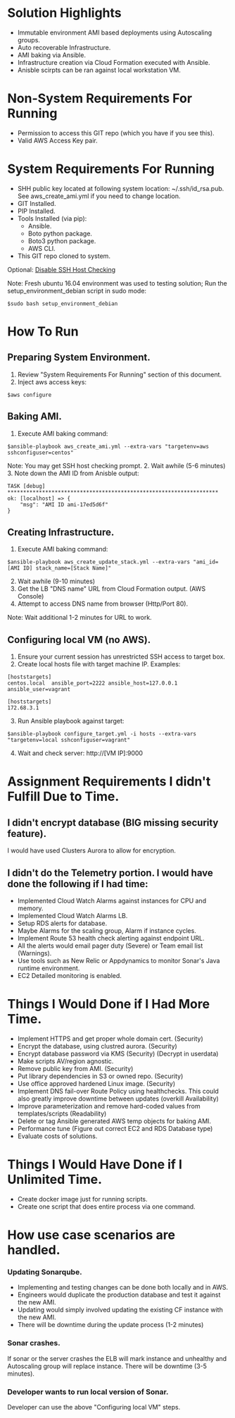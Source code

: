 # Solution Highlights

* Immutable environment AMI based deployments using Autoscaling groups. 
* Auto recoverable Infrastructure.
* AMI baking via Ansible.
* Infrastructure creation via Cloud Formation executed with Ansible.
* Anisble scirpts can be ran against local workstation VM.

# Non-System Requirements For Running

* Permission to access this GIT repo (which you have if you see this).
* Valid AWS Access Key pair.

# System Requirements For Running

* SHH public key located at following system location: ~/.ssh/id_rsa.pub. See aws_create_ami.yml if you need to change location.
* GIT Installed.
* PIP Installed.
* Tools Installed (via pip):
  * Ansible.
  * Boto python package.
  * Boto3 python package.
  * AWS CLI.
* This GIT repo cloned to system.
  
Optional:
[Disable SSH Host Checking](http://bencane.com/2013/07/22/ssh-disable-host-checking-for-scripts-automation/)

Note: Fresh ubuntu 16.04 environment was used to testing solution; Run the setup_environment_debian script in sudo mode:
```
$sudo bash setup_environment_debian
```

# How To Run

## Preparing System Environment.
1. Review "System Requirements For Running" section of this document.
2. Inject aws access keys:
```
$aws configure
```

## Baking AMI.

1. Execute AMI baking command:

```
$ansible-playbook aws_create_ami.yml --extra-vars "targetenv=aws sshconfiguser=centos"
```
Note: You may get SSH host checking prompt.
2. Wait awhile (5-6 minutes)
3. Note down the AMI ID from Anisble output:
```
TASK [debug] *******************************************************************
ok: [localhost] => {
    "msg": "AMI ID ami-17ed5d6f"
}
```

## Creating Infrastructure.

1. Execute AMI baking command:
```
$ansible-playbook aws_create_update_stack.yml --extra-vars "ami_id=[AMI ID] stack_name=[Stack Name]"
```
2. Wait awhile (9-10 minutes)
3. Get the LB "DNS name" URL from Cloud Formation output. (AWS Console)
4. Attempt to access DNS name from browser (Http/Port 80).

Note: Wait additional 1-2 minutes for URL to work.

## Configuring local VM (no AWS).

1. Ensure your current session has unrestricted SSH access to target box.
2. Create local hosts file with target machine IP. Examples:
```
[hoststargets]
centos.local  ansible_port=2222 ansible_host=127.0.0.1  ansible_user=vagrant
```
```
[hoststargets]
172.68.3.1
```
3. Run Ansible playbook against target:
```
$ansible-playbook configure_target.yml -i hosts --extra-vars "targetenv=local sshconfiguser=vagrant"
```
4. Wait and check server: http://[VM IP]:9000

# Assignment Requirements I didn't Fulfill Due to Time.

## I didn't encrypt database (BIG missing security feature).
I would have used Clusters Aurora to allow for encryption.

## I didn't do the Telemetry portion. I would have done the following if I had time:
* Implemented Cloud Watch Alarms against instances for CPU and memory. 
* Implemented Cloud Watch Alarms LB.
* Setup RDS alerts for database.
* Maybe Alarms for the scaling group, Alarm if instance cycles.
* Implement Route 53 health check alerting against endpoint URL. 
* All the alerts would email pager duty (Severe) or Team email list (Warnings).
* Use tools such as New Relic or Appdynamics to monitor Sonar's Java runtime environment.
* EC2 Detailed monitoring is enabled.

# Things I Would Done if I Had More Time.

* Implement HTTPS and get proper whole domain cert. (Security)
* Encrypt the database, using clustred aurora. (Security)
* Encrypt database password via KMS (Security) (Decrypt in userdata)
* Make scripts AV/region agnostic.
* Remove public key from AMI. (Security)
* Put library dependencies in S3 or owned repo. (Security)
* Use office approved hardened Linux image. (Security)
* Implement DNS fail-over Route Policy using healthchecks. This could also greatly improve downtime between updates (overkill Availability) 
* Improve parameterization and remove hard-coded values from templates/scripts (Readability)
* Delete or tag Ansible generated AWS temp objects for baking AMI.
* Performance tune (Figure out correct EC2 and RDS Database type)
* Evaluate costs of solutions.

# Things I Would Have Done if I Unlimited Time.
* Create docker image just for running scripts.
* Create one script that does entire process via one command.

# How use case scenarios are handled.

### Updating Sonarqube.

* Implementing and testing changes can be done both locally and in AWS.
* Engineers would duplicate the production database and test it against the new AMI.
* Updating would simply involved updating the existing CF instance with the new AMI.
* There will be downtime during the update process (1-2 minutes)

### Sonar crashes.

If sonar or the server crashes the ELB will mark instance and unhealthy and Autoscaling group will replace instance. There will be downtime (3-5 minutes).

### Developer wants to run local version of Sonar.

Developer can use the above "Configuring local VM" steps.
